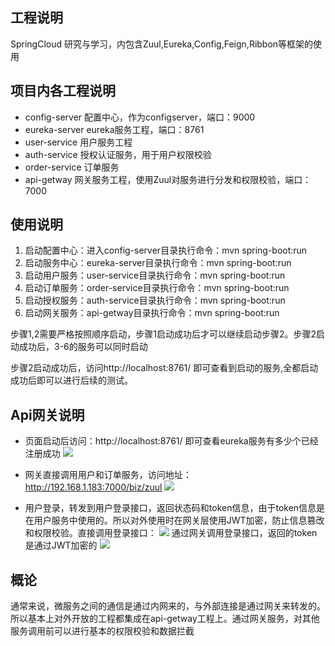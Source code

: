 
## 工程说明 ##

SpringCloud 研究与学习，内包含Zuul,Eureka,Config,Feign,Ribbon等框架的使用

## 项目内各工程说明 ##

 - config-server 配置中心，作为configserver，端口：9000
 - eureka-server eureka服务工程，端口：8761
 - user-service 用户服务工程
 - auth-service 授权认证服务，用于用户权限校验
 - order-service 订单服务
 - api-getway 网关服务工程，使用Zuul对服务进行分发和权限校验，端口：7000

## 使用说明 ##
 

 1. 启动配置中心：进入config-server目录执行命令：mvn spring-boot:run
 2. 启动服务中心：eureka-server目录执行命令：mvn spring-boot:run
 3. 启动用户服务：user-service目录执行命令：mvn spring-boot:run
 4. 启动订单服务：order-service目录执行命令：mvn spring-boot:run
 5. 启动授权服务：auth-service目录执行命令：mvn spring-boot:run
 6. 启动网关服务：api-getway目录执行命令：mvn spring-boot:run

步骤1,2需要严格按照顺序启动，步骤1启动成功后才可以继续启动步骤2。步骤2启动成功后，3-6的服务可以同时启动

步骤2启动成功后，访问http://localhost:8761/ 即可查看到启动的服务,全都启动成功后即可以进行后续的测试。

## Api网关说明 ##

 - 页面启动后访问：http://localhost:8761/ 即可查看eureka服务有多少个已经注册成功
![](../wiki/img/eureka-server.png)

 - 网关直接调用用户和订单服务，访问地址：http://192.168.1.183:7000/biz/zuul
![](../wiki/img/zuul1.png)
 - 用户登录，转发到用户登录接口，返回状态码和token信息，由于token信息是在用户服务中使用的。所以对外使用时在网关层使用JWT加密，防止信息篡改和权限校验。直接调用登录接口：
![](../wiki/img/login.png)
通过网关调用登录接口，返回的token是通过JWT加密的
![](../wiki/img/login2.png)




## 概论 ##
通常来说，微服务之间的通信是通过内网来的，与外部连接是通过网关来转发的。
所以基本上对外开放的工程都集成在api-getway工程上。通过网关服务，对其他服务调用前可以进行基本的权限校验和数据拦截
 

